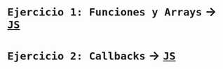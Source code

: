 # `Ejercicio 1: Funciones y Arrays` → [`JS`](/Ejercicio_01_Funciones_Arrays/Ejercicio_01_Funciones_Arrays/Ejercicio_01_Funciones_Arrays.js)
# `Ejercicio 2: Callbacks` → [`JS`](/Ejercicio_02_Callbacks.js)
